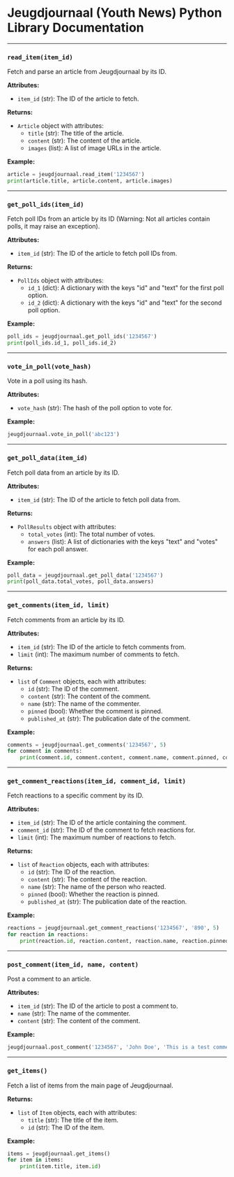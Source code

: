 # Jeugdjournaal (Youth News) Python Library Documentation

---

### `read_item(item_id)`
Fetch and parse an article from Jeugdjournaal by its ID.

**Attributes:**
- `item_id` (str): The ID of the article to fetch.

**Returns:**
- `Article` object with attributes:
  - `title` (str): The title of the article.
  - `content` (str): The content of the article.
  - `images` (list): A list of image URLs in the article.

**Example:**
```python
article = jeugdjournaal.read_item('1234567')
print(article.title, article.content, article.images)
```

---

### `get_poll_ids(item_id)`
Fetch poll IDs from an article by its ID (Warning: Not all articles contain polls, it may raise an exception).

**Attributes:**
- `item_id` (str): The ID of the article to fetch poll IDs from.

**Returns:**
- `PollIds` object with attributes:
  - `id_1` (dict): A dictionary with the keys "id" and "text" for the first poll option.
  - `id_2` (dict): A dictionary with the keys "id" and "text" for the second poll option.

**Example:**
```python
poll_ids = jeugdjournaal.get_poll_ids('1234567')
print(poll_ids.id_1, poll_ids.id_2)
```

---

### `vote_in_poll(vote_hash)`
Vote in a poll using its hash.

**Attributes:**
- `vote_hash` (str): The hash of the poll option to vote for.

**Example:**
```python
jeugdjournaal.vote_in_poll('abc123')
```

---

### `get_poll_data(item_id)`
Fetch poll data from an article by its ID.

**Attributes:**
- `item_id` (str): The ID of the article to fetch poll data from.

**Returns:**
- `PollResults` object with attributes:
  - `total_votes` (int): The total number of votes.
  - `answers` (list): A list of dictionaries with the keys "text" and "votes" for each poll answer.

**Example:**
```python
poll_data = jeugdjournaal.get_poll_data('1234567')
print(poll_data.total_votes, poll_data.answers)
```

---

### `get_comments(item_id, limit)`
Fetch comments from an article by its ID.

**Attributes:**
- `item_id` (str): The ID of the article to fetch comments from.
- `limit` (int): The maximum number of comments to fetch.

**Returns:**
- `list` of `Comment` objects, each with attributes:
  - `id` (str): The ID of the comment.
  - `content` (str): The content of the comment.
  - `name` (str): The name of the commenter.
  - `pinned` (bool): Whether the comment is pinned.
  - `published_at` (str): The publication date of the comment.

**Example:**
```python
comments = jeugdjournaal.get_comments('1234567', 5)
for comment in comments:
    print(comment.id, comment.content, comment.name, comment.pinned, comment.published_at)
```

---

### `get_comment_reactions(item_id, comment_id, limit)`
Fetch reactions to a specific comment by its ID.

**Attributes:**
- `item_id` (str): The ID of the article containing the comment.
- `comment_id` (str): The ID of the comment to fetch reactions for.
- `limit` (int): The maximum number of reactions to fetch.

**Returns:**
- `list` of `Reaction` objects, each with attributes:
  - `id` (str): The ID of the reaction.
  - `content` (str): The content of the reaction.
  - `name` (str): The name of the person who reacted.
  - `pinned` (bool): Whether the reaction is pinned.
  - `published_at` (str): The publication date of the reaction.

**Example:**
```python
reactions = jeugdjournaal.get_comment_reactions('1234567', '890', 5)
for reaction in reactions:
    print(reaction.id, reaction.content, reaction.name, reaction.pinned, reaction.published_at)
```

---

### `post_comment(item_id, name, content)`
Post a comment to an article.

**Attributes:**
- `item_id` (str): The ID of the article to post a comment to.
- `name` (str): The name of the commenter.
- `content` (str): The content of the comment.

**Example:**
```python
jeugdjournaal.post_comment('1234567', 'John Doe', 'This is a test comment.')
```

---

### `get_items()`
Fetch a list of items from the main page of Jeugdjournaal.

**Returns:**
- `list` of `Item` objects, each with attributes:
  - `title` (str): The title of the item.
  - `id` (str): The ID of the item.

**Example:**
```python
items = jeugdjournaal.get_items()
for item in items:
    print(item.title, item.id)
```
